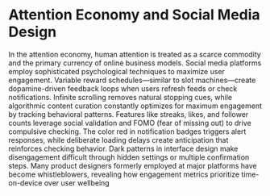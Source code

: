 # Attention Economy and Social Media Design

In the attention economy, human attention is treated as a scarce commodity and the primary currency of online business models. Social media platforms employ sophisticated psychological techniques to maximize user engagement. Variable reward schedules—similar to slot machines—create dopamine-driven feedback loops when users refresh feeds or check notifications. Infinite scrolling removes natural stopping cues, while algorithmic content curation constantly optimizes for maximum engagement by tracking behavioral patterns. Features like streaks, likes, and follower counts leverage social validation and FOMO (fear of missing out) to drive compulsive checking. The color red in notification badges triggers alert responses, while deliberate loading delays create anticipation that reinforces checking behavior. Dark patterns in interface design make disengagement difficult through hidden settings or multiple confirmation steps. Many product designers formerly employed at major platforms have become whistleblowers, revealing how engagement metrics prioritize time-on-device over user wellbeing